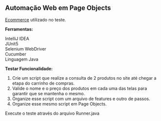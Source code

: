 ## Automação Web em Page Objects  

[Ecommerce](https://www.giulianaflores.com.br) utilizado no teste.   
 
**Ferramentas:**  

IntelliJ IDEA  
JUnit5  
Selenium WebDriver  
Cucumber  
Linguagem Java  



**Testar Funcionalidade:**  
1. Crie um script que realize a consulta de 2 produtos no site até chegar a etapa do carrinho de compras.  
2. Valide o nome e o preço dos produtos em cada uma das telas para garantir que se mantenha o mesmo.
3. Organize esse script com um arquivo de features e outro de passos.
4. Organize esse mesmo script em Page Objects.

Execute o teste através do arquivo Runner.java


